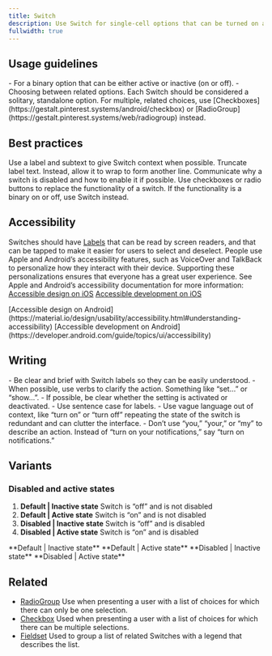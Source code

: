 ```yaml
---
title: Switch
description: Use Switch for single-cell options that can be turned on and off only. If you have a cell with multiple options that can activated, consider using [Checkbox](https://gestalt.pinterest.systems/android/checkbox).
fullwidth: true
---
```


<ImgContainer src="https://i.pinimg.com/originals/d3/90/ad/d390ad2e3fa4c1c8319d7baa7508cb0a.jpg"  alt="Primary example of Switch component" />

## Usage guidelines

<TwoCol>
  <Group>
    <Do title="When to use" />
    - For a binary option that can be either active or inactive (on or off).
  </Group>

  <Group>
    <Dont title="When not to use" />
    - Choosing between related options. Each Switch should be considered a solitary, standalone option. For multiple, related choices, use [Checkboxes](https://gestalt.pinterest.systems/android/checkbox) or [RadioGroup](https://gestalt.pinterest.systems/web/radiogroup) instead.
  </Group>
</TwoCol>

## Best practices

<TwoCol>
  <Group>
    <ImgContainer src="https://i.pinimg.com/originals/2c/19/f6/2c19f61a4901d6f77069c3ed9f266de4.jpg"  alt="Example of Switch with label and subtext" />
    <Do title="Do" />
    Use a label and subtext to give Switch context when possible.
  </Group>

  <Group>
    <ImgContainer src="https://i.pinimg.com/originals/d4/ea/4d/d4ea4d12eb9ec8235bd773b363cddc97.jpg"  alt="Example of Switch with truncated text" />
    <Dont title="Don't" />
    Truncate label text. Instead, allow it to wrap to form another line.
  </Group>
</TwoCol>

<TwoCol>
  <Group>
    <ImgContainer src="https://i.pinimg.com/originals/da/30/95/da309504c6a99dc3b989099a2bfde060.jpg"  alt="Example of disabled Switch" />
    <Do title="Do" />
    Communicate why a switch is disabled and how to enable it if possible.
  </Group>

  <Group>
    <ImgContainer src="https://i.pinimg.com/originals/66/ef/07/66ef0701a9d3d0927c1198d0d8bc9651.jpg"  alt="Example of incorrect switch usage" />
    <Dont title="Don't" />
    Use checkboxes or radio buttons to replace the functionality of a switch. If the functionality is a binary on or off, use Switch instead.
  </Group>
</TwoCol>

## Accessibility

Switches should have [Labels](https://gestalt.pinterest.systems/web/label) that can be read by screen readers, and that can be tapped to make it easier for users to select and deselect.
People use Apple and Android’s accessibility features, such as VoiceOver and TalkBack to personalize how they interact with their device. Supporting these personalizations ensures that everyone has a great user experience. See Apple and Android’s accessibility documentation for more information:
<TwoCol>
  <Group>
    [Accessible design on iOS](https://developer.apple.com/design/human-interface-guidelines/accessibility/overview/introduction/)
    [Accessible development on iOS](https://developer.apple.com/accessibility/ios/)
  </Group>

  <Group>
    [Accessible design on Android](https://material.io/design/usability/accessibility.html#understanding-accessibility)
    [Accessible development on Android](https://developer.android.com/guide/topics/ui/accessibility)
  </Group>
</TwoCol>

## Writing

<TwoCol>
  <Group>
    <Do title="Do" />
    - Be clear and brief with Switch labels so they can be easily understood.
    - When possible, use verbs to clarify the action. Something like “set…” or “show…”.
    - If possible, be clear whether the setting is activated or deactivated.
    - Use sentence case for labels.
  </Group>

  <Group>
    <Dont title="Don't" />
    - Use vague language out of context, like “turn on” or “turn off” repeating the state of the switch is redundant and can clutter the interface.
    - Don’t use “you,” “your,” or “my” to describe an action. Instead of “turn on your notifications,” say “turn on notifications.”
  </Group>
</TwoCol>

## Variants

### Disabled and active states

1. **Default | Inactive state**
  Switch is “off” and is not disabled
1. **Default | Active state**
  Switch is “on” and is not disabled
1. **Disabled | Inactive state**
  Switch is “off” and is disabled
1. **Disabled | Active state**
  Switch is “on” and is disabled

<TwoCol>
  <Group>
    <ImgContainer src="https://i.pinimg.com/originals/7f/6b/5a/7f6b5a6438b9331f9172d346715cdd0c.jpg"  alt="Example of default inactive state of Switch" />
    **Default | Inactive state**
  </Group>

  <Group>
    <ImgContainer src="https://i.pinimg.com/originals/80/29/45/802945dd6c7a4dcf2eb43bc4d1cc9f3f.jpg"  alt="Example of default active state of Switch" />
    **Default | Active state**
  </Group>

  <Group>
    <ImgContainer src="https://i.pinimg.com/originals/c0/4c/97/c04c970f0d926842cf4ef89ad42b9347.jpg"  alt="Example of disabled inactive state of Switch" />
    **Disabled | Inactive state**
  </Group>

  <Group>
    <ImgContainer src="https://i.pinimg.com/originals/e2/12/af/e212aff2d4ff881e3246bdbe2396a058.jpg"  alt="Example of disabled active state of Switch" />
    **Disabled | Active state**
  </Group>
</TwoCol>

## Related

- [RadioGroup](https://gestalt.pinterest.systems/web/radiogroup)
  Use when presenting a user with a list of choices for which there can only be one selection.
- [Checkbox](https://gestalt.pinterest.systems/android/checkbox)
  Used when presenting a user with a list of choices for which there can be multiple selections.
- [Fieldset](https://gestalt.pinterest.systems/web/fieldset)
  Used to group a list of related Switches with a legend that describes the list.

